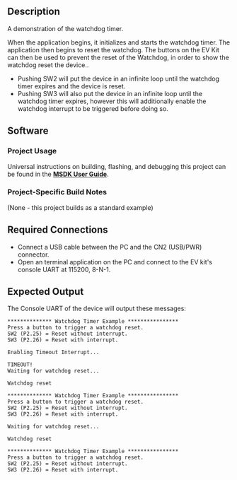## Description

A demonstration of the watchdog timer.

When the application begins, it initializes and starts the watchdog timer.  The application then begins to reset the watchdog.  The buttons on the EV Kit can then be used to prevent the reset of the Watchdog, in order to show the watchdog reset the device..

- Pushing SW2 will put the device in an infinite loop until the watchdog timer expires and the device is reset.
- Pushing SW3 will also put the device in an infinite loop until the watchdog timer expires, however this will additionally enable the watchdog interrupt to be triggered before doing so.


## Software

### Project Usage

Universal instructions on building, flashing, and debugging this project can be found in the **[MSDK User Guide](https://analogdevicesinc.github.io/msdk/USERGUIDE/)**.

### Project-Specific Build Notes

(None - this project builds as a standard example)

## Required Connections

-   Connect a USB cable between the PC and the CN2 (USB/PWR) connector.
-   Open an terminal application on the PC and connect to the EV kit's console UART at 115200, 8-N-1.

## Expected Output

The Console UART of the device will output these messages:

```
************** Watchdog Timer Example ****************
Press a button to trigger a watchdog reset.
SW2 (P2.25) = Reset without interrupt.
SW3 (P2.26) = Reset with interrupt.

Enabling Timeout Interrupt...

TIMEOUT! 
Waiting for watchdog reset...

Watchdog reset

************** Watchdog Timer Example ****************
Press a button to trigger a watchdog reset.
SW2 (P2.25) = Reset without interrupt.
SW3 (P2.26) = Reset with interrupt.

Waiting for watchdog reset...

Watchdog reset

************** Watchdog Timer Example ****************
Press a button to trigger a watchdog reset.
SW2 (P2.25) = Reset without interrupt.
SW3 (P2.26) = Reset with interrupt.
```
